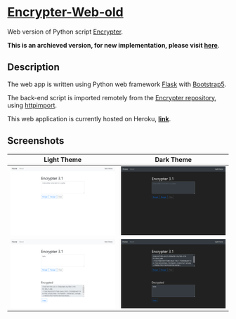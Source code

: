 # [Encrypter-Web-old](https://encrypter-web-old.herokuapp.com/)

Web version of Python script [Encrypter](https://github.com/li-shangru/Encrypter).

**This is an archieved version, for new implementation, please visit [here](https://github.com/li-shangru/encrypter-web)**. 

## Description

The web app is written using Python web framework [Flask](https://flask.palletsprojects.com/en/1.1.x/) with [Bootstrap5](https://getbootstrap.com/).

The back-end script is imported remotely from the [Encrypter repository](https://github.com/li-shangru/Encrypter),
using [httpimport](https://github.com/operatorequals/httpimport).

This web application is currently hosted on Heroku, [**link**](https://encrypter-web-old.herokuapp.com/).

## Screenshots

| Light Theme    | Dark Theme   |
| :------------: | :----------: |
| ![Home page in light theme](/static/screenshot1.png) | ![Home page in dark theme](/static/screenshot2.png) |
| ![Encrypt text in light theme](/static/screenshot3.png) | ![Decrypt cypher in dark theme](/static/screenshot4.png) |
